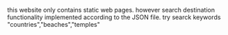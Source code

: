 this website only contains static web pages.
however search destination functionality implemented according to the JSON file.
try searck keywords "countries","beaches","temples"
